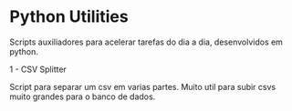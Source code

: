 # Python Utilities
Scripts auxiliadores para acelerar tarefas do dia a dia, desenvolvidos em python.

1 - CSV Splitter

  Script para separar um csv em varias partes. Muito util para subir csvs muito grandes para o banco de dados.
